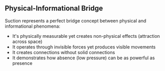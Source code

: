 ## Physical-Informational Bridge

Suction represents a perfect bridge concept between physical and informational phenomena:

- It's physically measurable yet creates non-physical effects (attraction across space)
- It operates through invisible forces yet produces visible movements
- It creates connections without solid connections
- It demonstrates how absence (low pressure) can be as powerful as presence